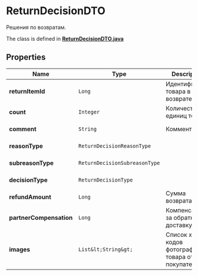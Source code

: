 

# ReturnDecisionDTO

Решения по возвратам.

The class is defined in **[ReturnDecisionDTO.java](../../src/main/java/org/openapitools/model/ReturnDecisionDTO.java)**

## Properties

Name | Type | Description | Notes
------------ | ------------- | ------------- | -------------
**returnItemId** | `Long` | Идентификатор товара в возврате. |  [optional property]
**count** | `Integer` | Количество единиц товара. |  [optional property]
**comment** | `String` | Комментарий. |  [optional property]
**reasonType** | `ReturnDecisionReasonType` |  |  [optional property]
**subreasonType** | `ReturnDecisionSubreasonType` |  |  [optional property]
**decisionType** | `ReturnDecisionType` |  |  [optional property]
**refundAmount** | `Long` | Сумма возврата. |  [optional property]
**partnerCompensation** | `Long` | Компенсация за обратную доставку. |  [optional property]
**images** | `List&lt;String&gt;` | Список хеш-кодов фотографий товара от покупателя. |  [optional property]












